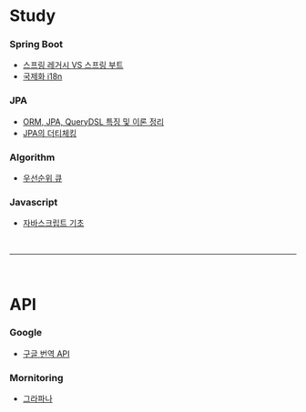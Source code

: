 # Study

### Spring Boot
- [스프링 레거시 VS 스프링 부트](https://github.com/moonheejae/Study/blob/main/SpringBoot/%EC%8A%A4%ED%94%84%EB%A7%81%20%EB%A0%88%EA%B1%B0%EC%8B%9C%20%EC%8B%9C%EC%8A%A4%ED%85%9C%EA%B3%BC%20%EB%B6%80%ED%8A%B8%EC%9D%98%20%EC%B0%A8%EC%9D%B4.md)
- [국제화 i18n](https://github.com/moonheejae/Study/blob/main/SpringBoot/Locale.md)

### JPA 
- [ORM, JPA, QueryDSL 특징 및 이론 정리](https://github.com/moonheejae/Study/blob/main/JPA/ORM%EA%B3%BC%20JPA%20%ED%8A%B9%EC%A7%95.md)
- [JPA의 더티체킹](https://github.com/moonheejae/Study/blob/main/JPA/JPA%EC%9D%98%20%EB%8D%94%ED%8B%B0%EC%B2%B4%ED%82%B9.md)


### Algorithm
- [우선순위 큐](https://github.com/moonheejae/Study/blob/main/Algorithm/%EC%9A%B0%EC%84%A0%EC%88%9C%EC%9C%84%20%ED%81%90%20-%20PriorityQueue.md)

### Javascript
- [자바스크립트 기초](https://github.com/moonheejae/Study/blob/main/JavaScript/js.md)

<br/>

---

<br/>

# API 

### Google 
- [구글 번역 API](https://github.com/moonheejae/Study/tree/main/GoogleAPI/Translation)

### Mornitoring 
- [그라파나](https://github.com/moonheejae/Study/tree/main/Mornitoring)
